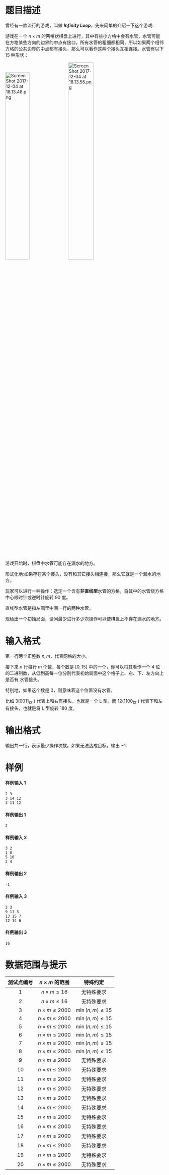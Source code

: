 
# 题目描述

曾经有一款流行的游戏，叫做 ***Infinity Loop***，先来简单的介绍一下这个游戏:    

游戏在一个 $n \times m$ 的网格状棋盘上进行，其中有些小方格中会有水管，水管可能在方格某些方向的边界的中点有接口，所有水管的粗细都相同，所以如果两个相邻方格的公共边界的中点都有接头，那么可以看作这两个接头互相连接。水管有以下 $15$ 种形状：

<img width = 39% src="/source/loj/2321/img/aHR0cHM6Ly9pLmxvbGkubmV0LzIwMTcvMTIvMDQvNWEyNTIwNDVkYzU3Zi5wbmc=.png" alt="Screen Shot 2017-12-04 at 18.13.48.png" title="Screen Shot 2017-12-04 at 18.13.48.png" />
<img width = 40% src="/source/loj/2321/img/aHR0cHM6Ly9pLmxvbGkubmV0LzIwMTcvMTIvMDQvNWEyNTIwNDYzODQ3Ni5wbmc=.png" alt="Screen Shot 2017-12-04 at 18.13.55.png" title="Screen Shot 2017-12-04 at 18.13.55.png" />

游戏开始时，棋盘中水管可能存在漏水的地方。  

形式化地:如果存在某个接头，没有和其它接头相连接，那么它就是一个漏水的地方。  

玩家可以进行一种操作：选定一个含有**非直线型**水管的方格，将其中的水管绕方格中心顺时针或逆时针旋转 $90$ 度。  

直线型水管是指左图里中间一行的两种水管。  

现给出一个初始局面，请问最少进行多少次操作可以使棋盘上不存在漏水的地方。




# 输入格式

第一行两个正整数 $n,m$，代表网格的大小。  

接下来 $n$ 行每行 $m$ 个数，每个数是 $[0,15]$ 中的一个，你可以将其看作一个 $4$ 位的二进制数，从低到高每一位分别代表初始局面中这个格子上、右、下、左方向上是否有 水管接头。  

特别地，如果这个数是 $0$，则意味着这个位置没有水管。  

比如 $3(0011_{(2)})$ 代表上和右有接头，也就是一个 L 型，而 $12(1100_{(2)})$ 代表下和左有接头，也就是将 L 型旋转 $180$ 度。

# 输出格式

输出共一行，表示最少操作次数。如果无法达成目标，输出 $-1$.


# 样例

#### 样例输入 1
```plain 
2 3
3 14 12
3 11 12
```

#### 样例输出 1
```plain 
2 
```

#### 样例输入 2
```plain 
3 2 
1 8 
5 10 
2 4
```

#### 样例输出 2
```plain 
-1
```
#### 样例输入 3
```plain 
3 3
9 11 3
13 15 7 
12 14 6
```

#### 样例输出 3
```plain 
16
```

# 数据范围与提示

<!-- BEGIN: Migrated markdown table -->

| 测试点编号 | $n\times m$ 的范围 | 特殊约定 |
|:-:|:-:|:-:|
| 1 | $n\times m \le 16$ | 无特殊要求 |
| 2 | $n\times m \le 16$ | 无特殊要求 |
| 3 | $n \times m \le 2000$ | $\min(n,m) \le 15$ |
| 4 | $n \times m \le 2000$ | $\min(n,m) \le 15$ |
| 5 | $n \times m \le 2000$ | $\min(n,m) \le 15$ |
| 6 | $n \times m \le 2000$ | $\min(n,m) \le 15$ |
| 7 | $n \times m \le 2000$ | $\min(n,m) \le 15$ |
| 8 | $n \times m \le 2000$ | $\min(n,m) \le 15$ |
| 9 | $n \times m \le 2000$ | 无特殊要求 |
| 10 | $n \times m \le 2000$ | 无特殊要求 |
| 11 | $n \times m \le 2000$ | 无特殊要求 |
| 12 | $n \times m \le 2000$ | 无特殊要求 |
| 13 | $n \times m \le 2000$ | 无特殊要求 |
| 14 | $n \times m \le 2000$ | 无特殊要求 |
| 15 | $n \times m \le 2000$ | 无特殊要求 |
| 16 | $n \times m \le 2000$ | 无特殊要求 |
| 17 | $n \times m \le 2000$ | 无特殊要求 |
| 18 | $n \times m \le 2000$ | 无特殊要求 |
| 19 | $n \times m \le 2000$ | 无特殊要求 |
| 20 | $n \times m \le 2000$ | 无特殊要求 |

<!-- Migrated from original HTML table:
<table><thead>
<tr>
<th style='text-align:center'>测试点编号</th><th style='text-align:center'>$n\times m$ 的范围</th><th style='text-align:center'>特殊约定</th></tr>
</thead><tbody>
<tr>
<td style='text-align:center'>1</td><td style='text-align:center' rowspan='2'>$n\times m \le 16$ </td><td style='text-align:center' rowspan='2'>无特殊要求</td></tr>
<tr>
<td style='text-align:center'>2</td></tr>
<tr>
<td style='text-align:center'>3</td><td style='text-align:center' rowspan='18'>$n \times m \le 2000$ </td><td style='text-align:center' rowspan='6'>$\min(n,m) \le 15$ </td></tr>
<tr>
<td style='text-align:center'>4</td></tr>
<tr>
<td style='text-align:center'>5</td></tr>
<tr>
<td style='text-align:center'>6</td></tr>
<tr>
<td style='text-align:center'>7</td></tr>
<tr>
<td style='text-align:center'>8</td></tr>
<tr>
<td style='text-align:center'>9</td><td style='text-align:center' rowspan='12'>无特殊要求</td></tr>
<tr>
<td style='text-align:center'>10</td></tr>
<tr>
<td style='text-align:center'>11</td></tr>
<tr>
<td style='text-align:center'>12</td></tr>
<tr>
<td style='text-align:center'>13</td></tr>
<tr>
<td style='text-align:center'>14</td></tr>
<tr>
<td style='text-align:center'>15</td></tr>
<tr>
<td style='text-align:center'>16</td></tr>
<tr>
<td style='text-align:center'>17</td></tr>
<tr>
<td style='text-align:center'>18</td></tr>
<tr>
<td style='text-align:center'>19</td></tr>
<tr>
<td style='text-align:center'>20</td></tr>
</tbody></table>
-->

<!-- END: Migrated markdown table -->


